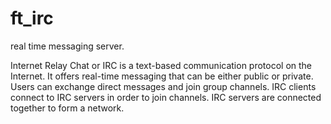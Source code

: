 # ft_irc
real time messaging server.

Internet Relay Chat or IRC is a text-based communication protocol on the Internet.
It offers real-time messaging that can be either public or private. Users can exchange direct messages and join group channels.
IRC clients connect to IRC servers in order to join channels. IRC servers are connected together to form a network.
